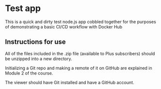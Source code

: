 # Test app

This is a quick and dirty test node.js app cobbled together for the purposes of demonstrating a basic CI/CD workflow with Docker Hub

## Instructions for use

All of the files included in the .zip file (available to Plus subscribers) should be unzipped into a new directory.

Initializing a Git repo and making a remote of it on GitHub are explained in Module 2 of the course.

The viewer should have Git installed and have a GitHub account.
